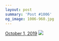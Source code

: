 ```yaml
---
layout: post
summary: 'Post #1006'
og_image: 1006-960.jpg
---
```


<p>
  <time>
    <a href="/1006">October 1, 2019</a>
  </time>
  <a href="/1006">
    <img src="{{ site.assets_url }}/1006-480.jpg" srcset="{{ site.assets_url }}/1006-240.jpg 240w, {{ site.assets_url }}/1006-480.jpg 480w, {{ site.assets_url }}/1006-720.jpg 720w, {{ site.assets_url }}/1006-960.jpg 960w" sizes="(min-width: 700px) 50vw, calc(100vw - 2rem)" />
  </a>
</p>
